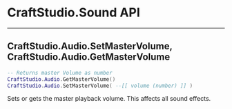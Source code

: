 # CraftStudio.Sound API

----
## CraftStudio.Audio.SetMasterVolume, CraftStudio.Audio.GetMasterVolume
```lua
-- Returns master Volume as number
CraftStudio.Audio.GetMasterVolume()
CraftStudio.Audio.SetMasterVolume( --[[ volume (number) ]] )
```

Sets or gets the master playback volume. This affects all sound effects.
